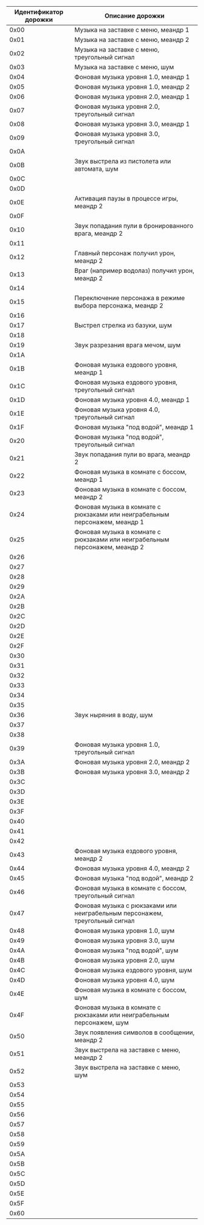 |Идентификатор дорожки|Описание дорожки|
|---|---|
|0x00| Музыка на заставке с меню, меандр 1 |
|0x01| Музыка на заставке с меню, меандр 2 |
|0x02| Музыка на заставке с меню, треугольный сигнал |
|0x03| Музыка на заставке с меню, шум |
|0x04| Фоновая музыка уровня 1.0, меандр 1 |
|0x05| Фоновая музыка уровня 1.0, меандр 2 |
|0x06| Фоновая музыка уровня 2.0, меандр 1 |
|0x07| Фоновая музыка уровня 2.0, треугольный сигнал |
|0x08| Фоновая музыка уровня 3.0, меандр 1 |
|0x09| Фоновая музыка уровня 3.0, треугольный сигнал |
|0x0A|   |
|0x0B| Звук выстрела из пистолета или автомата, шум |
|0x0C|   |
|0x0D|   |
|0x0E| Активация паузы в процессе игры, меандр 2 |
|0x0F|   |
|0x10| Звук попадания пули в бронированного врага, меандр 2 |
|0x11|   |
|0x12| Главный персонаж получил урон, меандр 2  |
|0x13| Враг (например водолаз) получил урон, меандр 2 |
|0x14|   |
|0x15| Переключение персонажа в режиме выбора персонажа, меандр 2 |
|0x16|   |
|0x17| Выстрел стрелка из базуки, шум |
|0x18|   |
|0x19| Звук разрезания врага мечом, шум |
|0x1A|   |
|0x1B| Фоновая музыка ездового уровня, меандр 1 |
|0x1C| Фоновая музыка ездового уровня, треугольный сигнал |
|0x1D| Фоновая музыка уровня 4.0, меандр 1 |
|0x1E| Фоновая музыка уровня 4.0, треугольный сигнал |
|0x1F| Фоновая музыка "под водой", меандр 1 |
|0x20| Фоновая музыка "под водой", треугольный сигнал |
|0x21| Звук попадания пули во врага, меандр 2 |
|0x22| Фоновая музыка в комнате с боссом, меандр 1 |
|0x23| Фоновая музыка в комнате с боссом, меандр 2 |
|0x24| Фоновая музыка в комнате с рюкзаками или неиграбельным персонажем, меандр 1 |
|0x25| Фоновая музыка в комнате с рюкзаками или неиграбельным персонажем, меандр 2 |
|0x26|   |
|0x27|   |
|0x28|   |
|0x29|   |
|0x2A|   |
|0x2B|   |
|0x2C|   |
|0x2D|   |
|0x2E|   |
|0x2F|   |
|0x30|   |
|0x31|   |
|0x32|   |
|0x33|   |
|0x34|   |
|0x35|   |
|0x36| Звук ныряния в воду, шум |
|0x37|   |
|0x38|   |
|0x39| Фоновая музыка уровня 1.0, треугольный сигнал |
|0x3A| Фоновая музыка уровня 2.0, меандр 2 |
|0x3B| Фоновая музыка уровня 3.0, меандр 2 |
|0x3C|   |
|0x3D|   |
|0x3E|   |
|0x3F|   |
|0x40|   |
|0x41|   |
|0x42|   |
|0x43| Фоновая музыка ездового уровня, меандр 2 |
|0x44| Фоновая музыка уровня 4.0, меандр 2 |
|0x45| Фоновая музыка "под водой", меандр 2 |
|0x46| Фоновая музыка в комнате с боссом, треугольный сигнал |
|0x47| Фоновая музыка с рюкзаками или неиграбельным персонажем, треугольный сигнал |
|0x48| Фоновая музыка уровня 1.0, шум |
|0x49| Фоновая музыка уровня 3.0, шум |
|0x4A| Фоновая музыка "под водой", шум |
|0x4B| Фоновая музыка уровня 2.0, шум |
|0x4C| Фоновая музыка ездового уровня, шум |
|0x4D| Фоновая музыка уровня 4.0, шум |
|0x4E| Фоновая музыка в комнате с боссом, шум |
|0x4F| Фоновая музыка в комнате с рюкзаками или неиграбельным персонажем, шум |
|0x50| Звук появления символов в сообщении, меандр 2 |
|0x51| Звук выстрела на заставке с меню, меандр 2  |
|0x52| Звук выстрела на заставке с меню, шум  |
|0x53|   |
|0x54|   |
|0x55|   |
|0x56|   |
|0x57|   |
|0x58|   |
|0x59|   |
|0x5A|   |
|0x5B|   |
|0x5C|   |
|0x5D|   |
|0x5E|   |
|0x5F|   |
|0x60|   |
